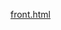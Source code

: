 [front.html](https://github.com/user-attachments/files/22373855/front.html)
<frameset cols="25%,75%" border=no>
<frame src="left.html">
<frame src="kanan.html" name=kananload>
</frameset>
